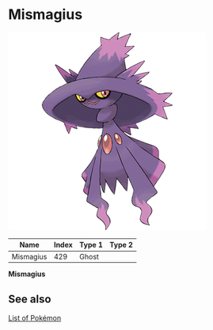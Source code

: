 # Mismagius


![Mismagius](images/429.png)

| **Name** | **Index** | **Type 1** | **Type 2** |
|----|----|----|----|
| Mismagius | 429 | Ghost  |  |

**Mismagius** 

## See also

[List of Pokémon](../pokemon.md)
